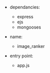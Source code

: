* dependancies:
    * express
    * ejs
    * mongooses
    
* name:
    * image_ranker

* entry point:
    * app.js